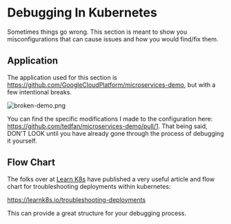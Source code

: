 # Debugging In Kubernetes

Sometimes things go wrong. This section is meant to show you misconfigurations that can cause issues and how you would find/fix them.

## Application

The application used for this section is https://github.com/GoogleCloudPlatform/microservices-demo, but with a few intentional breaks.

![broken-demo.png](readme-assets/broken-demo.png)

You can find the specific modifications I made to the configuration here: https://github.com/tedfan/microservices-demo/pull/1. That being said, DON'T LOOK until you have already gone through the process of debugging it yourself.

## Flow Chart

The folks over at [Learn K8s](https://learnk8s.io/) have published a very useful article and flow chart for troubleshooting deployments within kubernetes:

https://learnk8s.io/troubleshooting-deployments

This can provide a great structure for your debugging process.
